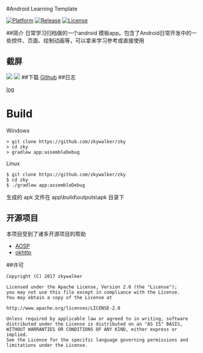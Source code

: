 #Android Learning Template


[![Platform](https://img.shields.io/badge/platform-Android-blue.svg)](https://www.android.com/)
[![Release](https://img.shields.io/badge/release-0.1.0-blue.svg)](https://github.com/zkywalker/zky/releases)
[![License](https://img.shields.io/:license-apache-blue.svg)](https://www.apache.org/licenses/LICENSE-2.0.html)

##简介
日常学习归档做的一个android 模板app。包含了Android日常开发中的一些控件、页面、绘制动画等，可以拿来学习参考或直接使用


## 截屏
![](imag/Screenshot_1486050922.png)
![](imag/Screenshot_1486050926.png)
##下载
[Github](https://github.com/zkywalker/zky/releases)
##日志

[log](LOG.md)

# Build

Windows

    > git clone https://github.com/zkywalker/zky
    > cd zky
    > gradlew app:assembleDebug

Linux

    $ git clone https://github.com/zkywalker/zky
    $ cd zky
    $ ./gradlew app:assembleDebug

生成的 apk 文件在 app\build\outputs\apk 目录下


## 开源项目
本项目受到了诸多开源项目的帮助
- [AOSP](http://source.android.com/)
- [okhttp](https://github.com/square/okhttp)

##许可
```
Copyright (C) 2017 zkywalker

Licensed under the Apache License, Version 2.0 (the "License");
you may not use this file except in compliance with the License.
You may obtain a copy of the License at

http://www.apache.org/licenses/LICENSE-2.0

Unless required by applicable law or agreed to in writing, software
distributed under the License is distributed on an "AS IS" BASIS,
WITHOUT WARRANTIES OR CONDITIONS OF ANY KIND, either express or implied.
See the License for the specific language governing permissions and
limitations under the License.
```